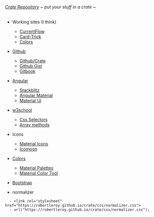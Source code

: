 ###### [Crate Repository](https://github.com/robertleroy/crate) ~ *put your stuff in a crate* ~

- Working sites (I think)
  - [CurrentFlow](https://robertleroy.github.io/currentflow/)
  - [Card-Trick](https://robertleroy.github.io/card-trick/)
  - [Colors](https://robertleroy.github.io/)


- [Github](https://github.com/)
  - [Github/Crate](https://github.com/robertleroy/crate)
  - [Github Gist](https://gist.github.com/)
  - [Gitbook](https://www.gitbook.com/)


- [Angular](https://angular.io/)
  - [Stackblitz](https://stackblitz.com/@robertleroy)
  - [Angular Material](https://material.angular.io/)
  - [Material Ui](https://material-ui.com/)
  
  
- [w3school](https://www.w3schools.com/)
  - [Css Selectors](https://www.w3schools.com/cssref/css_selectors.asp)  
  - [Array methods](https://www.w3schools.com/js/js_array_methods.asp)
  
  
- Icons
  - [Material Icons](https://material.io/tools/icons/?style=baseline)
  - [Icomoon](https://icomoon.io/)


- [Colors](https://robertleroy.github.io/colors/)
  - [Material Palettes](https://materialpalettes.com/)
  - [Material Color Tool](https://material.io/tools/color/#!/?view.left=0&view.right=1)


- [Bootstrap](https://getbootstrap.com/docs/4.3/getting-started/introduction/)


- normalizer
```
  - <link rel="stylesheet" href="https://robertleroy.github.io/crate/css/normalizer.css">
  - url("https://robertleroy.github.io/crate/css/normalizer.css");
```

